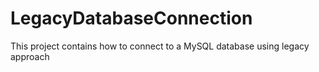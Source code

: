 # LegacyDatabaseConnection
This project contains how to connect to a MySQL database using legacy approach
